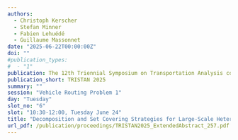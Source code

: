 ```yaml
---
authors:
  - Christoph Kerscher
  - Stefan Minner
  - Fabien Lehuédé
  - Guillaume Massonnet
date: "2025-06-22T00:00:00Z"
doi: ""
#publication_types:
#  - "1"
publication: The 12th Triennial Symposium on Transportation Analysis conference
publication_short: TRISTAN 2025
summary: ""
session: "Vehicle Routing Problem 1"
day: "Tuesday"
slot_no: "6"
slot: "10:30-12:00, Tuesday June 24"
title: "Decomposition and Set Covering Strategies for Large-Scale Heterogeneous Vehicle Routing Problems"
url_pdf: /publication/proceedings/TRISTAN2025_ExtendedAbstract_257.pdf
---
```

